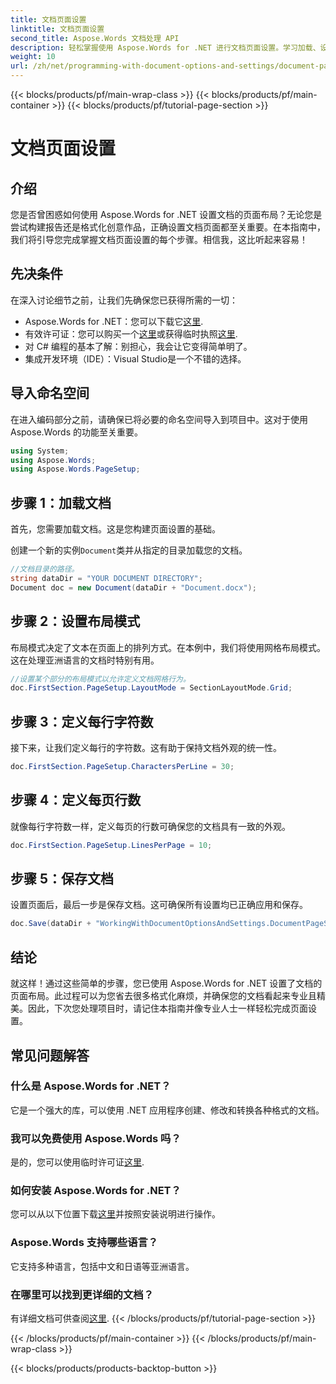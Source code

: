 ```yaml
---
title: 文档页面设置
linktitle: 文档页面设置
second_title: Aspose.Words 文档处理 API
description: 轻松掌握使用 Aspose.Words for .NET 进行文档页面设置。学习加载、设置布局、定义每行字符数、每页行数以及保存文档。
weight: 10
url: /zh/net/programming-with-document-options-and-settings/document-page-setup/
---
```


{{< blocks/products/pf/main-wrap-class >}}
{{< blocks/products/pf/main-container >}}
{{< blocks/products/pf/tutorial-page-section >}}

# 文档页面设置

## 介绍

您是否曾困惑如何使用 Aspose.Words for .NET 设置文档的页面布局？无论您是尝试构建报告还是格式化创意作品，正确设置文档页面都至关重要。在本指南中，我们将引导您完成掌握文档页面设置的每个步骤。相信我，这比听起来容易！

## 先决条件

在深入讨论细节之前，让我们先确保您已获得所需的一切：

-  Aspose.Words for .NET：您可以下载它[这里](https://releases.aspose.com/words/net/).
- 有效许可证：您可以购买一个[这里](https://purchase.aspose.com/buy)或获得临时执照[这里](https://purchase.aspose.com/temporary-license/).
- 对 C# 编程的基本了解：别担心，我会让它变得简单明了。
- 集成开发环境（IDE）：Visual Studio是一个不错的选择。

## 导入命名空间

在进入编码部分之前，请确保已将必要的命名空间导入到项目中。这对于使用 Aspose.Words 的功能至关重要。

```csharp
using System;
using Aspose.Words;
using Aspose.Words.PageSetup;
```

## 步骤 1：加载文档

首先，您需要加载文档。这是您构建页面设置的基础。

创建一个新的实例`Document`类并从指定的目录加载您的文档。

```csharp
//文档目录的路径。
string dataDir = "YOUR DOCUMENT DIRECTORY";
Document doc = new Document(dataDir + "Document.docx");
```

## 步骤 2：设置布局模式

布局模式决定了文本在页面上的排列方式。在本例中，我们将使用网格布局模式。这在处理亚洲语言的文档时特别有用。

```csharp
//设置某个部分的布局模式以允许定义文档网格行为。
doc.FirstSection.PageSetup.LayoutMode = SectionLayoutMode.Grid;
```

## 步骤 3：定义每行字符数

接下来，让我们定义每行的字符数。这有助于保持文档外观的统一性。

```csharp
doc.FirstSection.PageSetup.CharactersPerLine = 30;
```

## 步骤 4：定义每页行数

就像每行字符数一样，定义每页的行数可确保您的文档具有一致的外观。

```csharp
doc.FirstSection.PageSetup.LinesPerPage = 10;
```

## 步骤 5：保存文档

设置页面后，最后一步是保存文档。这可确保所有设置均已正确应用和保存。

```csharp
doc.Save(dataDir + "WorkingWithDocumentOptionsAndSettings.DocumentPageSetup.docx");
```

## 结论

就这样！通过这些简单的步骤，您已使用 Aspose.Words for .NET 设置了文档的页面布局。此过程可以为您省去很多格式化麻烦，并确保您的文档看起来专业且精美。因此，下次您处理项目时，请记住本指南并像专业人士一样轻松完成页面设置。

## 常见问题解答

### 什么是 Aspose.Words for .NET？
它是一个强大的库，可以使用 .NET 应用程序创建、修改和转换各种格式的文档。

### 我可以免费使用 Aspose.Words 吗？
是的，您可以使用临时许可证[这里](https://purchase.aspose.com/temporary-license/).

### 如何安装 Aspose.Words for .NET？
您可以从以下位置下载[这里](https://releases.aspose.com/words/net/)并按照安装说明进行操作。

### Aspose.Words 支持哪些语言？
它支持多种语言，包括中文和日语等亚洲语言。

### 在哪里可以找到更详细的文档？
有详细文档可供查阅[这里](https://reference.aspose.com/words/net/).
{{< /blocks/products/pf/tutorial-page-section >}}

{{< /blocks/products/pf/main-container >}}
{{< /blocks/products/pf/main-wrap-class >}}

{{< blocks/products/products-backtop-button >}}
